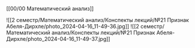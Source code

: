 [[00/00 Математический анализ]]

![[2 семестр/Математический анализ/Конспекты лекций/№21 Признак Абеля-Дирхле/photo_2024-04-16_11-49-36.jpg]]
![[2 семестр/Математический анализ/Конспекты лекций/№21 Признак Абеля-Дирхле/photo_2024-04-16_11-49-37.jpg]]